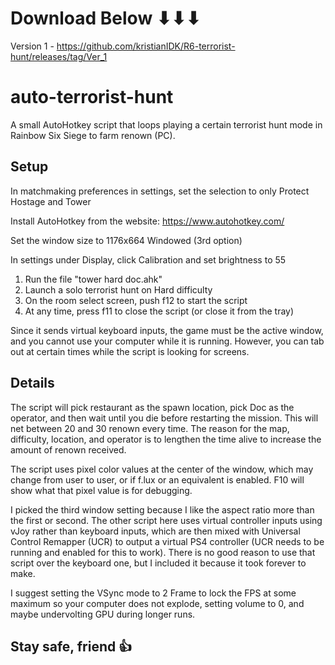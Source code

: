 # Download Below ⬇⬇⬇
Version 1 - https://github.com/kristianIDK/R6-terrorist-hunt/releases/tag/Ver_1

# auto-terrorist-hunt

A small AutoHotkey script that loops playing a certain terrorist hunt mode in Rainbow Six Siege to farm renown (PC).

## Setup

In matchmaking preferences in settings, set the selection to only Protect Hostage and Tower

Install AutoHotkey from the website: https://www.autohotkey.com/

Set the window size to 1176x664 Windowed (3rd option)

In settings under Display, click Calibration and set brightness to 55

1. Run the file "tower hard doc.ahk"
2. Launch a solo terrorist hunt on Hard difficulty
3. On the room select screen, push f12 to start the script
4. At any time, press f11 to close the script (or close it from the tray)

Since it sends virtual keyboard inputs, the game must be the active window, and you cannot use your computer while it is running.
However, you can tab out at certain times while the script is looking for screens.

## Details

The script will pick restaurant as the spawn location, pick Doc as the operator, and then wait until you die before restarting the mission.
This will net between 20 and 30 renown every time.
The reason for the map, difficulty, location, and operator is to lengthen the time alive to increase the amount of renown received.

The script uses pixel color values at the center of the window, which may change from user to user, or if f.lux or an equivalent is enabled.
F10 will show what that pixel value is for debugging.

I picked the third window setting because I like the aspect ratio more than the first or second.
The other script here uses virtual controller inputs using vJoy rather than keyboard inputs, which are then mixed with Universal Control Remapper (UCR) to output a virtual PS4 controller (UCR needs to be running and enabled for this to work).
There is no good reason to use that script over the keyboard one, but I included it because it took forever to make.

I suggest setting the VSync mode to 2 Frame to lock the FPS at some maximum so your computer does not explode, setting volume to 0, and maybe undervolting GPU during longer runs.

## Stay safe, friend 👍
